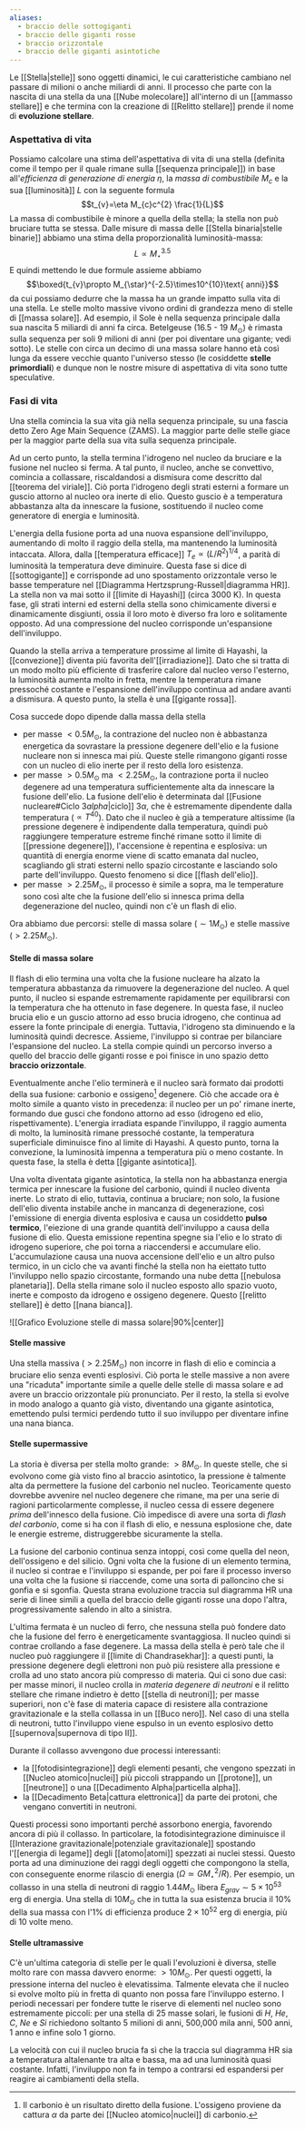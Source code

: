 ```yaml
---
aliases:
  - braccio delle sottogiganti
  - braccio delle giganti rosse
  - braccio orizzontale
  - braccio delle giganti asintotiche
---
```

Le [[Stella|stelle]] sono oggetti dinamici, le cui caratteristiche cambiano nel passare di milioni o anche miliardi di anni. Il processo che parte con la nascita di una stella da una [[Nube molecolare]] all'interno di un [[ammasso stellare]] e che termina con la creazione di [[Relitto stellare]] prende il nome di **evoluzione stellare**.
### Aspettativa di vita
Possiamo calcolare una stima dell'aspettativa di vita di una stella (definita come il tempo per il quale rimane sulla [[sequenza principale]]) in base all'*efficienza di generazione di energia* $\eta$, la *massa di combustibile* $M_{c}$ e la sua [[luminosità]] $L$ con la seguente formula
$$t_{v}=\eta M_{c}c^{2} \frac{1}{L}$$
La massa di combustibile è minore a quella della stella; la stella non può bruciare tutta se stessa. Dalle misure di massa delle [[Stella binaria|stelle binarie]] abbiamo una stima della proporzionalità luminosità-massa:
$$L\propto M_{\star}^{3.5}$$
E quindi mettendo le due formule assieme abbiamo
$$\boxed{t_{v}\propto M_{\star}^{-2.5}\times10^{10}\text{ anni}}$$
da cui possiamo dedurre che la massa ha un grande impatto sulla vita di una stella. Le stelle molto massive vivono ordini di grandezza meno di stelle di [[massa solare]]. Ad esempio, il Sole è nella sequenza principale dalla sua nascita 5 miliardi di anni fa circa. Betelgeuse (16.5 - 19 $M_{\odot}$) è rimasta sulla sequenza per soli 9 milioni di anni (per poi diventare una gigante; vedi sotto). Le stelle con circa un decimo di una massa solare hanno età così lunga da essere vecchie quanto l'universo stesso (le cosiddette **stelle primordiali**) e dunque non le nostre misure di aspettativa di vita sono tutte speculative.
### Fasi di vita
Una stella comincia la sua vita già nella sequenza principale, su una fascia detto Zero Age Main Sequence (ZAMS). La maggior parte delle stelle giace per la maggior parte della sua vita sulla sequenza principale.

Ad un certo punto, la stella termina l'idrogeno nel nucleo da bruciare e la fusione nel nucleo si ferma. A tal punto, il nucleo, anche se convettivo, comincia a collassare, riscaldandosi a dismisura come descritto dal [[teorema del viriale]]. Ciò porta l'idrogeno degli strati esterni a formare un guscio attorno al nucleo ora inerte di elio. Questo guscio è a temperatura abbastanza alta da innescare la fusione, sostituendo il nucleo come generatore di energia e luminosità.

L'energia della fusione porta ad una nuova espansione dell'inviluppo, aumentando di molto il raggio della stella, ma mantenendo la luminosità intaccata. Allora, dalla [[temperatura efficace]] $T_{e}\propto (L/R^{2})^{1/4}$, a parità di luminosità la temperatura deve diminuire. Questa fase si dice di [[sottogigante]] e corrisponde ad uno spostamento orizzontale verso le basse temperature nel [[Diagramma Hertzsprung-Russell|diagramma HR]]. La stella non va mai sotto il [[limite di Hayashi]] (circa 3000 K). In questa fase, gli strati interni ed esterni della stella sono chimicamente diversi e dinamicamente disgiunti, ossia il loro moto è diverso fra loro e solitamente opposto. Ad una compressione del nucleo corrisponde un'espansione dell'inviluppo.

Quando la stella arriva a temperature prossime al limite di Hayashi, la [[convezione]] diventa più favorita dell'[[irradiazione]]. Dato che si tratta di un modo molto più efficiente di trasferire calore dal nucleo verso l'esterno, la luminosità aumenta molto in fretta, mentre la temperatura rimane pressoché costante e l'espansione dell'inviluppo continua ad andare avanti a dismisura. A questo punto, la stella è una [[gigante rossa]].

Cosa succede dopo dipende dalla massa della stella
- per masse $<0.5M_{\odot}$, la contrazione del nucleo non è abbastanza energetica da sovrastare la pressione degenere dell'elio e la fusione nucleare non si innesca mai più. Queste stelle rimangono giganti rosse con un nucleo di elio inerte per il resto della loro esistenza.
- per masse $>0.5M_{\odot}$ ma $<2.25M_{\odot}$, la contrazione porta il nucleo degenere ad una temperatura sufficientemente alta da innescare la fusione dell'elio. La fusione dell'elio è determinata dal [[Fusione nucleare#Ciclo $3 alpha$|ciclo]] $3\alpha$, che è estremamente dipendente dalla temperatura ($\propto T^{40}$). Dato che il nucleo è già a temperature altissime (la pressione degenere è indipendente dalla temperatura, quindi può raggiungere temperature estreme finché rimane sotto il limite di [[pressione degenere]]), l'accensione è repentina e esplosiva: un quantità di energia enorme viene di scatto emanata dal nucleo, scagliando gli strati esterni nello spazio circostante e lasciando solo parte dell'inviluppo. Questo fenomeno si dice [[flash dell'elio]].
- per masse $>2.25M_{\odot}$, il processo è simile a sopra, ma le temperature sono così alte che la fusione dell'elio si innesca prima della degenerazione del nucleo, quindi non c'è un flash di elio.

Ora abbiamo due percorsi: stelle di massa solare ($\sim1M_{\odot}$) e stelle massive ($>2.25M_{\odot}$).
#### Stelle di massa solare
Il flash di elio termina una volta che la fusione nucleare ha alzato la temperatura abbastanza da rimuovere la degenerazione del nucleo. A quel punto, il nucleo si espande estremamente rapidamente per equilibrarsi con la temperatura che ha ottenuto in fase degenere. In questa fase, il nucleo brucia elio e un guscio attorno ad esso brucia idrogeno, che continua ad essere la fonte principale di energia. Tuttavia, l'idrogeno sta diminuendo e la luminosità quindi decresce. Assieme, l'inviluppo si contrae per bilanciare l'espansione del nucleo. La stella compie quindi un percorso inverso a quello del braccio delle giganti rosse e poi finisce in uno spazio detto **braccio orizzontale**.

Eventualmente anche l'elio terminerà e il nucleo sarà formato dai prodotti della sua fusione: carbonio e ossigeno[^1] degenere. Ciò che accade ora è molto simile a quanto visto in precedenza: il nucleo per un po' rimane inerte, formando due gusci che fondono attorno ad esso (idrogeno ed elio, rispettivamente). L'energia irradiata espande l'inviluppo, il raggio aumenta di molto, la luminosità rimane pressoché costante, la temperatura superficiale diminuisce fino al limite di Hayashi. A questo punto, torna la convezione, la luminosità impenna a temperatura più o meno costante. In questa fase, la stella è detta [[gigante asintotica]].

Una volta diventata gigante asintotica, la stella non ha abbastanza energia termica per innescare la fusione del carbonio, quindi il nucleo diventa inerte. Lo strato di elio, tuttavia, continua a bruciare; non solo, la fusione dell'elio diventa instabile anche in mancanza di degenerazione, così l'emissione di energia diventa esplosiva e causa un cosiddetto **pulso termico**, l'eiezione di una grande quantità dell'inviluppo a causa della fusione di elio. Questa emissione repentina spegne sia l'elio e lo strato di idrogeno superiore, che poi torna a riaccendersi e accumulare elio. L'accumulazione causa una nuova accensione dell'elio e un altro pulso termico, in un ciclo che va avanti finché la stella non ha eiettato tutto l'inviluppo nello spazio circostante, formando una nube detta [[nebulosa planetaria]]. Della stella rimane solo il nucleo esposto allo spazio vuoto, inerte e composto da idrogeno e ossigeno degenere. Questo [[relitto stellare]] è detto [[nana bianca]].

![[Grafico Evoluzione stelle di massa solare|90%|center]]

#### Stelle massive
Una stella massiva ($>2.25M_{\odot}$) non incorre in flash di elio e comincia a bruciare elio senza eventi esplosivi. Ciò porta le stelle massive a non avere una "ricaduta" importante simile a quelle delle stelle di massa solare e ad avere un braccio orizzontale più pronunciato. Per il resto, la stella si evolve in modo analogo a quanto già visto, diventando una gigante asintotica, emettendo pulsi termici perdendo tutto il suo inviluppo per diventare infine una nana bianca.
#### Stelle supermassive
La storia è diversa per stella molto grande: $>8M_{\odot}$. In queste stelle, che si evolvono come già visto fino al braccio asintotico, la pressione è talmente alta da permettere la fusione del carbonio nel nucleo. Teoricamente questo dovrebbe avvenire nel nucleo degenere che rimane, ma per una serie di ragioni particolarmente complesse, il nucleo cessa di essere degenere *prima* dell'innesco della fusione. Ciò impedisce di avere una sorta di *flash del carbonio*, come si ha con il flash di elio, e nessuna esplosione che, date le energie estreme, distruggerebbe sicuramente la stella.

La fusione del carbonio continua senza intoppi, così come quella del neon, dell'ossigeno e del silicio. Ogni volta che la fusione di un elemento termina, il nucleo si contrae e l'inviluppo si espande, per poi fare il processo inverso una volta che la fusione si riaccende, come una sorta di palloncino che si gonfia e si sgonfia. Questa strana evoluzione traccia sul diagramma HR una serie di linee simili a quella del braccio delle giganti rosse una dopo l'altra, progressivamente salendo in alto a sinistra.

L'ultima fermata è un nucleo di ferro, che nessuna stella può fondere dato che la fusione del ferro è energeticamente svantaggiosa. Il nucleo quindi si contrae crollando a fase degenere. La massa della stella è però tale che il nucleo può raggiungere il [[limite di Chandrasekhar]]: a questi punti, la pressione degenere degli elettroni non può più resistere alla pressione e crolla ad uno stato ancora più compresso di materia. Qui ci sono due casi: per masse minori, il nucleo crolla in *materia degenere di neutroni*  e il relitto stellare che rimane indietro è detto [[stella di neutroni]]; per masse superiori, non c'è fase di materia capace di resistere alla contrazione gravitazionale e la stella collassa in un [[Buco nero]]. Nel caso di una stella di neutroni, tutto l'inviluppo viene espulso in un evento esplosivo detto [[supernova|supernova di tipo II]].

Durante il collasso avvengono due processi interessanti:
- la [[fotodisintegrazione]] degli elementi pesanti, che vengono spezzati in [[Nucleo atomico|nuclei]] più piccoli strappando un [[protone]], un [[neutrone]] o una [[Decadimento Alpha|particella alpha]].
- la [[Decadimento Beta|cattura elettronica]] da parte dei protoni, che vengano convertiti in neutroni.

Questi processi sono importanti perché assorbono energia, favorendo ancora di più il collasso. In particolare, la fotodisintegrazione diminuisce il [[Interazione gravitazionale|potenziale gravitazionale]] spostando l'[[energia di legame]] degli [[atomo|atomi]] spezzati ai nuclei stessi. Questo porta ad una diminuzione dei raggi degli oggetti che compongono la stella, con conseguente enorme rilascio di energia ($\Omega\simeq GM_{\star}^{2}/R$). Per esempio, un collasso in una stella di neutroni di raggio $1.44 M_{\odot}$ libera $E_{grav}\sim5\times10^{53}$ erg di energia. Una stella di $10M_{\odot}$ che in tutta la sua esistenza brucia il 10% della sua massa con l'1% di efficienza produce $2\times10^{52}$ erg di energia, più di 10 volte meno.
#### Stelle ultramassive
C'è un'ultima categoria di stelle per le quali l'evoluzioni è diversa, stelle molto rare con massa davvero enorme: $>10M_{\odot}$. Per questi oggetti, la pressione interna del nucleo è elevatissima. Talmente elevata che il nucleo si evolve molto più in fretta di quanto non possa fare l'inviluppo esterno. I periodi necessari per fondere tutte le riserve di elementi nel nucleo sono estremamente piccoli: per una stella di 25 masse solari, le fusioni di $H$, $He$, $C$, $Ne$ e $Si$ richiedono soltanto 5 milioni di anni, 500,000 mila anni, 500 anni, 1 anno e infine solo 1 giorno.

La velocità con cui il nucleo brucia fa sì che la traccia sul diagramma HR sia a temperatura altalenante tra alta e bassa, ma ad una luminosità quasi costante. Infatti, l'inviluppo non fa in tempo a contrarsi ed espandersi per reagire ai cambiamenti della stella.

[^1]: Il carbonio è un risultato diretto della fusione. L'ossigeno proviene da cattura $\alpha$ da parte dei [[Nucleo atomico|nuclei]] di carbonio.